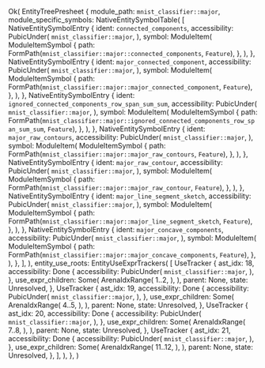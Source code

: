 Ok(
    EntityTreePresheet {
        module_path: `mnist_classifier::major`,
        module_specific_symbols: NativeEntitySymbolTable(
            [
                NativeEntitySymbolEntry {
                    ident: `connected_components`,
                    accessibility: PubicUnder(
                        `mnist_classifier::major`,
                    ),
                    symbol: ModuleItem(
                        ModuleItemSymbol {
                            path: FormPath(`mnist_classifier::major::connected_components`, `Feature`),
                        },
                    ),
                },
                NativeEntitySymbolEntry {
                    ident: `major_connected_component`,
                    accessibility: PubicUnder(
                        `mnist_classifier::major`,
                    ),
                    symbol: ModuleItem(
                        ModuleItemSymbol {
                            path: FormPath(`mnist_classifier::major::major_connected_component`, `Feature`),
                        },
                    ),
                },
                NativeEntitySymbolEntry {
                    ident: `ignored_connected_components_row_span_sum_sum`,
                    accessibility: PubicUnder(
                        `mnist_classifier::major`,
                    ),
                    symbol: ModuleItem(
                        ModuleItemSymbol {
                            path: FormPath(`mnist_classifier::major::ignored_connected_components_row_span_sum_sum`, `Feature`),
                        },
                    ),
                },
                NativeEntitySymbolEntry {
                    ident: `major_raw_contours`,
                    accessibility: PubicUnder(
                        `mnist_classifier::major`,
                    ),
                    symbol: ModuleItem(
                        ModuleItemSymbol {
                            path: FormPath(`mnist_classifier::major::major_raw_contours`, `Feature`),
                        },
                    ),
                },
                NativeEntitySymbolEntry {
                    ident: `major_raw_contour`,
                    accessibility: PubicUnder(
                        `mnist_classifier::major`,
                    ),
                    symbol: ModuleItem(
                        ModuleItemSymbol {
                            path: FormPath(`mnist_classifier::major::major_raw_contour`, `Feature`),
                        },
                    ),
                },
                NativeEntitySymbolEntry {
                    ident: `major_line_segment_sketch`,
                    accessibility: PubicUnder(
                        `mnist_classifier::major`,
                    ),
                    symbol: ModuleItem(
                        ModuleItemSymbol {
                            path: FormPath(`mnist_classifier::major::major_line_segment_sketch`, `Feature`),
                        },
                    ),
                },
                NativeEntitySymbolEntry {
                    ident: `major_concave_components`,
                    accessibility: PubicUnder(
                        `mnist_classifier::major`,
                    ),
                    symbol: ModuleItem(
                        ModuleItemSymbol {
                            path: FormPath(`mnist_classifier::major::major_concave_components`, `Feature`),
                        },
                    ),
                },
            ],
        ),
        entity_use_roots: EntityUseExprTrackers(
            [
                UseTracker {
                    ast_idx: 18,
                    accessibility: Done {
                        accessibility: PubicUnder(
                            `mnist_classifier::major`,
                        ),
                    },
                    use_expr_children: Some(
                        ArenaIdxRange(
                            1..2,
                        ),
                    ),
                    parent: None,
                    state: Unresolved,
                },
                UseTracker {
                    ast_idx: 19,
                    accessibility: Done {
                        accessibility: PubicUnder(
                            `mnist_classifier::major`,
                        ),
                    },
                    use_expr_children: Some(
                        ArenaIdxRange(
                            4..5,
                        ),
                    ),
                    parent: None,
                    state: Unresolved,
                },
                UseTracker {
                    ast_idx: 20,
                    accessibility: Done {
                        accessibility: PubicUnder(
                            `mnist_classifier::major`,
                        ),
                    },
                    use_expr_children: Some(
                        ArenaIdxRange(
                            7..8,
                        ),
                    ),
                    parent: None,
                    state: Unresolved,
                },
                UseTracker {
                    ast_idx: 21,
                    accessibility: Done {
                        accessibility: PubicUnder(
                            `mnist_classifier::major`,
                        ),
                    },
                    use_expr_children: Some(
                        ArenaIdxRange(
                            11..12,
                        ),
                    ),
                    parent: None,
                    state: Unresolved,
                },
            ],
        ),
    },
)